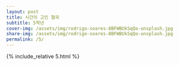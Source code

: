 ```yaml
---
layout: post
title: 시간이 고인 협곡
subtitle: 5학년
cover-img: /assets/img/rodrigo-soares-8BFWBUkSqQo-unsplash.jpg
share-img: /assets/img/rodrigo-soares-8BFWBUkSqQo-unsplash.jpg
permalink: /5/
---
```


{% include_relative 5.html %}
